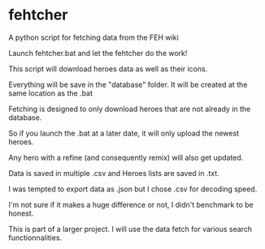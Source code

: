 # fehtcher
A python script for fetching data from the FEH wiki

Launch fehtcher.bat and let the fehtcher do the work!

This script will download heroes data as well as their icons.

Everything will be save in the "database" folder. It will be created at the same location as the .bat


Fetching is designed to only download heroes that are not already in the database.

So if you launch the .bat at a later date, it will only upload the newest heroes.

Any hero with a refine (and consequently remix) will also get updated.


Data is saved in multiple .csv and Heroes lists are saved in .txt.

I was tempted to export data as .json but I chose .csv for decoding speed.

I'm not sure if it makes a huge difference or not, I didn't benchmark to be honest.


This is part of a larger project. I will use the data fetch for various search functionnalities.
